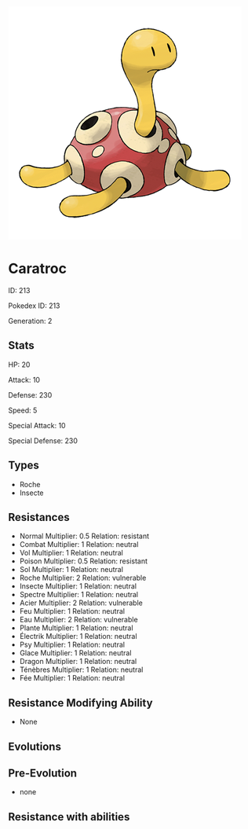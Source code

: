 ![](https://raw.githubusercontent.com/PokeAPI/sprites/master/sprites/pokemon/other/official-artwork/213.png)

# Caratroc
ID: 213

Pokedex ID: 213

Generation: 2

## Stats

HP: 20

Attack: 10

Defense: 230

Speed: 5

Special Attack: 10

Special Defense: 230

## Types

- Roche
- Insecte
## Resistances

- Normal Multiplier: 0.5 Relation: resistant
- Combat Multiplier: 1 Relation: neutral
- Vol Multiplier: 1 Relation: neutral
- Poison Multiplier: 0.5 Relation: resistant
- Sol Multiplier: 1 Relation: neutral
- Roche Multiplier: 2 Relation: vulnerable
- Insecte Multiplier: 1 Relation: neutral
- Spectre Multiplier: 1 Relation: neutral
- Acier Multiplier: 2 Relation: vulnerable
- Feu Multiplier: 1 Relation: neutral
- Eau Multiplier: 2 Relation: vulnerable
- Plante Multiplier: 1 Relation: neutral
- Électrik Multiplier: 1 Relation: neutral
- Psy Multiplier: 1 Relation: neutral
- Glace Multiplier: 1 Relation: neutral
- Dragon Multiplier: 1 Relation: neutral
- Ténèbres Multiplier: 1 Relation: neutral
- Fée Multiplier: 1 Relation: neutral
## Resistance Modifying Ability

- None

## Evolutions

## Pre-Evolution

- none

## Resistance with abilities
